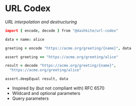 # URL Codex

_URL interpolation and destructuring_

```coffeescript
import { encode, decode } from "@dashkite/url-codex"

data = name: alice

greeting = encode "https://acme.org/greeting/{name}", data

assert greeting == "https://acme.org/greeting/alice"

result = decode "https://acme.org/greeting/{name}",
  "https://acme.org/greeting/alice"

assert.deepEqual result, data

```

- Inspired by (but not compliant with) RFC 6570
- Wildcard and optional parameters
- Query parameters


